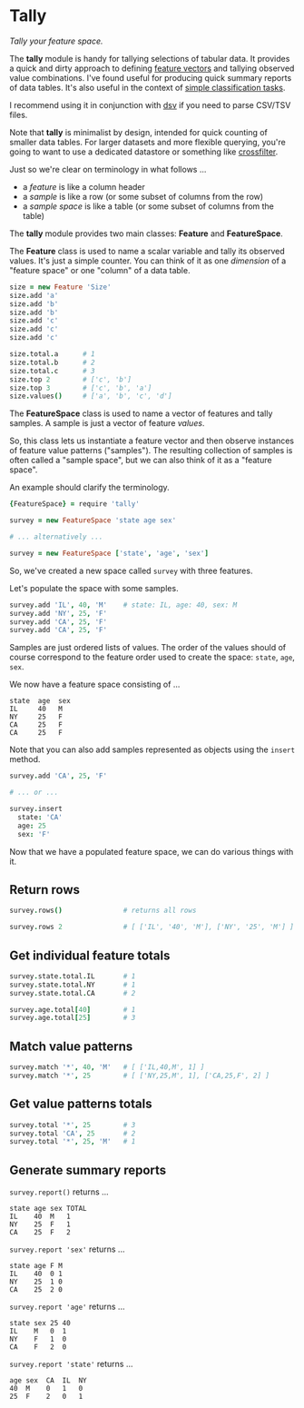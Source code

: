 Tally
=====

*Tally your feature space.*

The **tally** module is handy for tallying selections of tabular data.  It provides a quick and dirty approach to defining [feature vectors](http://en.wikipedia.org/wiki/Statistical_classification#Feature_vectors) and tallying observed value combinations. I've found useful for producing quick summary reports of data tables.  It's also useful in the context of [simple classification tasks](http://nltk.org/book/ch06.html).

I recommend using it in conjunction with [dsv](https://github.com/mbostock/dsv)
if you need to parse CSV/TSV files. 
  
Note that **tally** is minimalist by design, intended for quick counting of
smaller data tables.  For larger datasets and more flexible querying, you're going to want to use a dedicated datastore or something like [crossfilter](https://github.com/square/crossfilter).

Just so we're clear on terminology in what follows ...

* a *feature* is like a column header
* a *sample* is like a row (or some subset of columns from the row)
* a *sample space* is like a table (or some subset of columns from the table)


The **tally** module provides two main classes: **Feature** and **FeatureSpace**.

The **Feature** class is used to name a scalar variable and tally its observed values.  It's just a simple counter.  You can think of it as one *dimension* of a
"feature space" or one "column" of a data table.

```coffeescript
size = new Feature 'Size'
size.add 'a'
size.add 'b'
size.add 'b'
size.add 'c'
size.add 'c'
size.add 'c'

size.total.a      # 1
size.total.b      # 2
size.total.c      # 3
size.top 2        # ['c', 'b']
size.top 3        # ['c', 'b', 'a']
size.values()     # ['a', 'b', 'c', 'd']
```

The **FeatureSpace** class is used to name a vector of features and tally samples.  A sample is just a vector of feature *values*.

So, this class lets us instantiate a feature vector and then observe instances of feature value patterns ("samples").  The resulting collection of samples is often called a "sample space",  but we can also think of it as a "feature space".  

An example should clarify the terminology.

```coffeescript
{FeatureSpace} = require 'tally'

survey = new FeatureSpace 'state age sex'

# ... alternatively ...

survey = new FeatureSpace ['state', 'age', 'sex']
```

So, we've created a new space called `survey` with three features.

Let's populate the space with some samples.

```coffeescript
survey.add 'IL', 40, 'M'    # state: IL, age: 40, sex: M
survey.add 'NY', 25, 'F'
survey.add 'CA', 25, 'F'
survey.add 'CA', 25, 'F'
```

Samples are just ordered lists of values. The order of the values should of course correspond to the feature order used to create the space: `state`, `age`, `sex`.

We now have a feature space consisting of ...

```
state  age  sex
IL     40   M
NY     25   F
CA     25   F
CA     25   F
```

Note that you can also add samples represented as objects using the `insert` method.

```coffeescript
survey.add 'CA', 25, 'F'

# ... or ...

survey.insert 
  state: 'CA'
  age: 25
  sex: 'F'
```

Now that we have a populated feature space, we can do various things with it.

## Return rows
    
```coffeescript
survey.rows()               # returns all rows

survey.rows 2               # [ ['IL', '40', 'M'], ['NY', '25', 'M'] ]
```

## Get individual feature totals

```coffeescript
survey.state.total.IL       # 1
survey.state.total.NY       # 1
survey.state.total.CA       # 2

survey.age.total[40]        # 1
survey.age.total[25]        # 3
```

## Match value patterns

```coffeescript
survey.match '*', 40, 'M'   # [ ['IL,40,M', 1] ]
survey.match '*', 25        # [ ['NY,25,M', 1], ['CA,25,F', 2] ]
```

## Get value patterns totals

```coffeescript
survey.total '*', 25        # 3
survey.total 'CA', 25       # 2
survey.total '*', 25, 'M'   # 1
```

## Generate summary reports

`survey.report()` returns ...

```
state age sex TOTAL
IL    40  M   1
NY    25  F   1
CA    25  F   2
```

`survey.report 'sex'` returns ...

```
state age F M
IL    40  0 1
NY    25  1 0
CA    25  2 0
```

`survey.report 'age'` returns ...

```
state sex 25 40
IL    M   0  1
NY    F   1  0
CA    F   2  0
```

`survey.report 'state'` returns ...

```
age sex  CA  IL  NY
40  M    0   1   0
25  F    2   0   1
```

